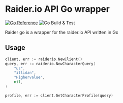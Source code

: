 # Raider.io API Go wrapper

[![Go Reference](https://pkg.go.dev/badge/github.com/tmaffia/raiderio.svg)](https://pkg.go.dev/github.com/tmaffia/raiderio)
![Go Build & Test](https://github.com/tmaffia/raiderio/actions/workflows/go.yml/badge.svg)


Raider go is a wrapper for the raider.io API written in Go 

## Usage

```go
client, err := raiderio.NewClient()
query, err := raiderio.NewCharacterQuery(
    "us",
    "illidan",
    "Highervalue",
    nil,
)

profile, err := client.GetCharacterProfile(query)
```
